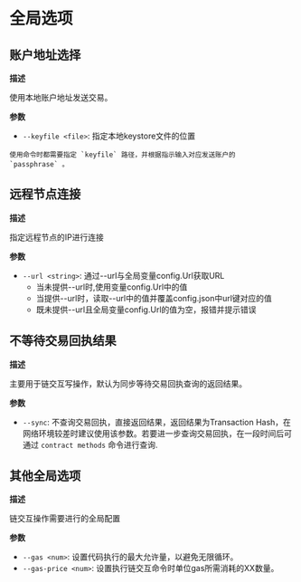 # 全局选项

## 账户地址选择

**描述**

使用本地账户地址发送交易。

**参数**

-   `--keyfile <file>`: 指定本地keystore文件的位置

```{note}
使用命令时都需要指定 `keyfile` 路径，并根据指示输入对应发送账户的
`passphrase` 。
```

## 远程节点连接

**描述**

指定远程节点的IP进行连接

**参数**

-   `--url <string>`: 通过--url与全局变量config.Url获取URL
    -   当未提供--url时,使用变量config.Url中的值
    -   当提供--url时，读取--url中的值并覆盖config.json中url键对应的值
    -   既未提供--url且全局变量config.Url的值为空，报错并提示错误

## 不等待交易回执结果

**描述**

主要用于链交互写操作，默认为同步等待交易回执查询的返回结果。

**参数**

-   `--sync`: 不查询交易回执，直接返回结果，返回结果为Transaction Hash，在网络环境较差时建议使用该参数。若要进一步查询交易回执，在一段时间后可通过 `contract methods` 命令进行查询.

## 其他全局选项

**描述**

链交互操作需要进行的全局配置

**参数**

-   `--gas <num>`: 设置代码执行的最大允许量，以避免无限循环。
-   `--gas-price <num>`: 设置执行链交互命令时单位gas所需消耗的XX数量。
